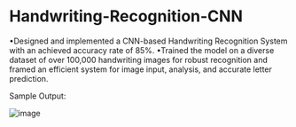 # Handwriting-Recognition-CNN
•Designed and implemented a CNN-based Handwriting Recognition System with an achieved accuracy rate of 85%. •Trained the model on a diverse dataset of over 100,000 handwriting images for robust recognition and framed an efficient system for image input, analysis, and   accurate letter prediction.

Sample Output:

![image](https://github.com/navaneeth8056/Handwriting-Recognition-CNN/assets/126904083/e28f4f1b-7a27-40ac-91ec-39c3bd02b9fa)
